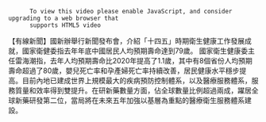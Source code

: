 
          To view this video please enable JavaScript, and consider upgrading to a web browser that
          supports HTML5 video
【有線新聞】國新辦舉行新聞發布會，介紹「十四五」時期衛生健康工作發展成就，國家衛健委指去年年底中國居民人均預期壽命達到79歲。
國家衛生健康委主任雷海潮指，去年人均預期壽命比2020年提高了1.1歲，其中有8個省份人均預期壽命超過了80歲，嬰兒死亡率和孕產婦死亡率持續改善，居民健康水平穩步提高。目前內地已建成世界上規模最大的疾病預防控制體系，以及醫療服務體系，服務質量和效率得到雙提升。在研新藥數量方面，佔全球數量比例超過兩成，躍居全球新藥研發第二位，當局將在未來五年加強以基層為重點的醫療衛生服務體系建設。